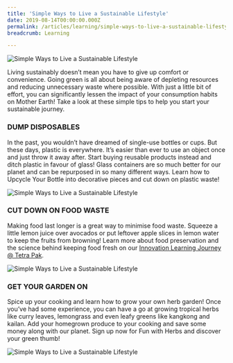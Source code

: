 ```yaml
---
title: 'Simple Ways to Live a Sustainable Lifestyle'
date: 2019-08-14T00:00:00.000Z
permalink: /articles/learning/simple-ways-to-live-a-sustainable-lifestyle
breadcrumb: Learning

---
```


![Simple Ways to Live a Sustainable Lifestyle](/images/content-articles/learning/sustainable-lifestyle-img1.jpg)

Living sustainably doesn’t mean you have to give up comfort or convenience. Going green is all about being aware of depleting resources and reducing unnecessary waste where possible. With just a little bit of effort, you can significantly lessen the impact of your consumption habits on Mother Earth! Take a look at these simple tips to help you start your sustainable journey.

### DUMP DISPOSABLES
In the past, you wouldn’t have dreamed of single-use bottles or cups. But these days, plastic is everywhere. It’s easier than ever to use an object once and just throw it away after. Start buying reusable products instead and ditch plastic in favour of glass! Glass containers are so much better for our planet and can be repurposed in so many different ways. Learn how to Upcycle Your Bottle into decorative pieces and cut down on plastic waste!

![Simple Ways to Live a Sustainable Lifestyle](/images/content-articles/learning/sustainable-lifestyle-img2.jpg)

### CUT DOWN ON FOOD WASTE
Making food last longer is a great way to minimise food waste. Squeeze a little lemon juice over avocados or put leftover apple slices in lemon water to keep the fruits from browning! Learn more about food preservation and the science behind keeping food fresh on our [Innovation Learning Journey @ Tetra Pak](../../course-directory/lifelong-learning/#innovationljtetrapak).

![Simple Ways to Live a Sustainable Lifestyle](/images/content-articles/learning/sustainable-lifestyle-img3.jpg)

### GET YOUR GARDEN ON
Spice up your cooking and learn how to grow your own herb garden! Once you’ve had some experience, you can have a go at growing tropical herbs like curry leaves, lemongrass and even leafy greens like kangkong and kailan. Add your homegrown produce to your cooking and save some money along with our planet. Sign up now for Fun with Herbs and discover your green thumb!

![Simple Ways to Live a Sustainable Lifestyle](/images/content-articles/learning/sustainable-lifestyle-img4.jpg)
